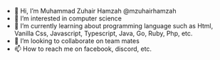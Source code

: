 - 👋 Hi, I’m Muhammad Zuhair Hamzah @mzuhairhamzah
- 👀 I’m interested in computer science
- 🌱 I’m currently learning about programming language such as Html, Vanilla Css, Javascript, Typescript, Java, Go, Ruby, Php, etc.
- 💞️ I’m looking to collaborate on team mates 
- 📫 How to reach me on facebook, discord, etc.

<!---
mzuhairhamzah/mzuhairhamzah is a ✨ special ✨ repository because its `README.md` (this file) appears on your GitHub profile.
You can click the Preview link to take a look at your changes.
--->
